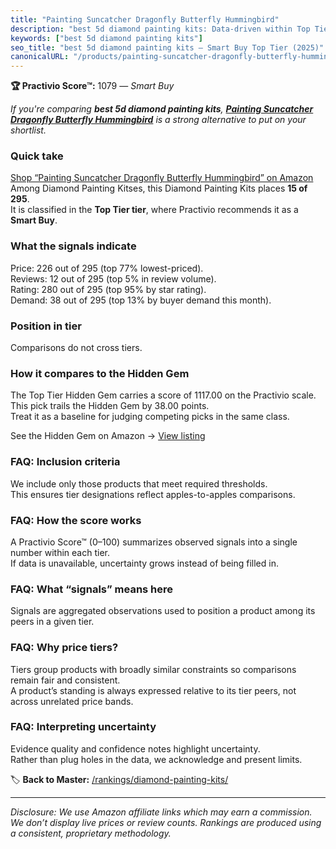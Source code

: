 ```yaml
---
title: "Painting Suncatcher Dragonfly Butterfly Hummingbird"
description: "best 5d diamond painting kits: Data-driven within Top Tier ranking using the Practivio Score™. Positioned by quality, value, demand, findability, momentum."
keywords: ["best 5d diamond painting kits"]
seo_title: "best 5d diamond painting kits — Smart Buy Top Tier (2025)"
canonicalURL: "/products/painting-suncatcher-dragonfly-butterfly-hummingbird-B09MDXN438/"
---
```


**🏆 Practivio Score™:** 1079 — _Smart Buy_


*If you're comparing **best 5d diamond painting kits**, **[Painting Suncatcher Dragonfly Butterfly Hummingbird](https://www.amazon.com/dp/B09MDXN438?tag=practivio-20)** is a strong alternative to put on your shortlist.*
### Quick take
[Shop “Painting Suncatcher Dragonfly Butterfly Hummingbird” on Amazon](https://www.amazon.com/dp/B09MDXN438?tag=practivio-20)
Among Diamond Painting Kitses, this Diamond Painting Kits places **15 of 295**.  
It is classified in the **Top Tier tier**, where Practivio recommends it as a **Smart Buy**.

### What the signals indicate
Price: 226 out of 295 (top 77% lowest-priced).  
Reviews: 12 out of 295 (top 5% in review volume).  
Rating: 280 out of 295 (top 95% by star rating).  
Demand: 38 out of 295 (top 13% by buyer demand this month).

### Position in tier
Comparisons do not cross tiers.

### How it compares to the Hidden Gem
The Top Tier Hidden Gem carries a score of 1117.00 on the Practivio scale.  
This pick trails the Hidden Gem by 38.00 points.  
Treat it as a baseline for judging competing picks in the same class.  

See the Hidden Gem on Amazon → [View listing](https://www.amazon.com/dp/B088K3FQ7W?tag=practivio-20)

### FAQ: Inclusion criteria
We include only those products that meet required thresholds.  
This ensures tier designations reflect apples-to-apples comparisons.

### FAQ: How the score works
A Practivio Score™ (0–100) summarizes observed signals into a single number within each tier.  
If data is unavailable, uncertainty grows instead of being filled in.

### FAQ: What “signals” means here
Signals are aggregated observations used to position a product among its peers in a given tier.

### FAQ: Why price tiers?
Tiers group products with broadly similar constraints so comparisons remain fair and consistent.  
A product’s standing is always expressed relative to its tier peers, not across unrelated price bands.

### FAQ: Interpreting uncertainty
Evidence quality and confidence notes highlight uncertainty.  
Rather than plug holes in the data, we acknowledge and present limits.


🏷️ **Back to Master:** [/rankings/diamond-painting-kits/](/rankings/diamond-painting-kits/)

---
_Disclosure: We use Amazon affiliate links which may earn a commission. We don’t display live prices or review counts. Rankings are produced using a consistent, proprietary methodology._
